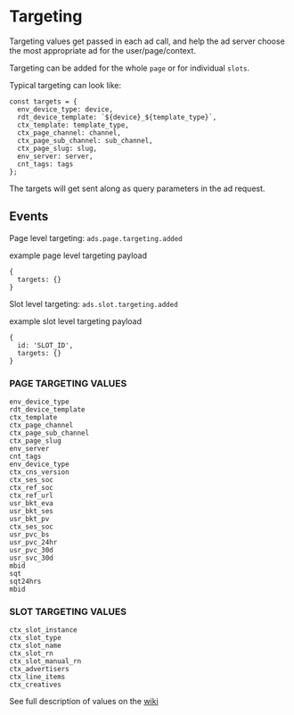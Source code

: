 # Targeting

Targeting values get passed in each ad call, and help the ad server choose the
most appropriate ad for the user/page/context.

Targeting can be added for the whole `page` or for individual `slots`.

Typical targeting can look like:

```
const targets = {
  env_device_type: device,
  rdt_device_template: `${device}_${template_type}`,
  ctx_template: template_type,
  ctx_page_channel: channel,
  ctx_page_sub_channel: sub_channel,
  ctx_page_slug: slug,
  env_server: server,
  cnt_tags: tags
};
```

The targets will get sent along as query parameters in the ad request.

## Events

Page level targeting: `ads.page.targeting.added`

example page level targeting payload
```
{
  targets: {}
}
```

Slot level targeting: `ads.slot.targeting.added`

example slot level targeting payload
```
{
  id: 'SLOT_ID',
  targets: {}
}
```



### PAGE TARGETING VALUES
```
env_device_type
rdt_device_template
ctx_template
ctx_page_channel
ctx_page_sub_channel
ctx_page_slug
env_server
cnt_tags
env_device_type
ctx_cns_version
ctx_ses_soc
ctx_ref_soc
ctx_ref_url
usr_bkt_eva
usr_bkt_ses
usr_bkt_pv
ctx_ses_soc
usr_pvc_bs
usr_pvc_24hr
usr_pvc_30d
usr_svc_30d
mbid
sqt
sqt24hrs
mbid
```

### SLOT TARGETING VALUES
```
ctx_slot_instance
ctx_slot_type
ctx_slot_name
ctx_slot_rn
ctx_slot_manual_rn
ctx_advertisers
ctx_line_items
ctx_creatives
```
See full description of values on the [wiki](https://cnissues.atlassian.net/wiki/spaces/ATP/pages/37060702/AdOps+Targeting+Guide)


